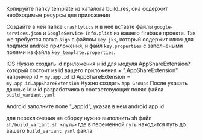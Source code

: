 Копируйте папку template из каталога build_res, она содержит необходимые ресурсы для приложения 

Создайте в ней папке ```crashlytics``` и в неё вставте файлы ```google-services.json``` и ```GoogleService-Info.plist```
из вашего firebase проекта.
Так же требуется папка ```sign``` c файлом ```key.jks```, который содержит ключ для подписи android приложения, и файл ```key.properties``` 
с заполнеными полями из файла ```key_template.properties```.

IOS
Нужно создать id приложения и id для модуля AppShareExtension? который состоит из id ващего приложения + ".AppShareExtension".
например id = ```my.app.id``` id AppShareExtension = ```my.app.id.AppShareExtension```
Нужно создать ```App Groups``` 
После указать данные id и id разработчика в соответсвующих полях файла ```build_variant.yaml```

Android
заполните поле "_appId", указав в нем android app id

для переключения на сборку нужно выполнить sh файл 
```sh/build_variant.sh <путь>``` 
где в переменной ```путь``` находится путь до вашего ```build_variant.yaml``` файла 